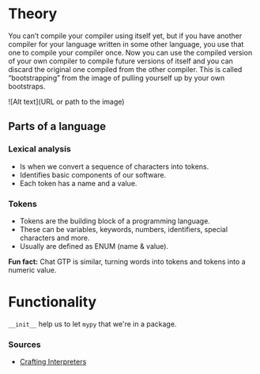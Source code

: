# Theory

You can’t compile your compiler using itself
yet, but if you have another compiler for your
language written in some other language, you
use that one to compile your compiler once.
Now you can use the compiled version of
your own compiler to compile future
versions of itself and you can discard the
original one compiled from the other
compiler. This is called “bootstrapping” from
the image of pulling yourself up by your own
bootstraps.

![Alt text](URL or path to the image)


## Parts of a language



### Lexical analysis
- Is when we convert a sequence of characters into tokens.
- Identifies basic components of our software. 
- Each token has a name and a value.

### Tokens
- Tokens are the building block of a programming language.
- These can be variables, keywords, numbers, identifiers, special characters and more.
- Usually are defined as ENUM (name & value).

**Fun fact:** Chat GTP is similar, turning words into tokens and tokens into a numeric value.

# Functionality
`__init__` help us to let `mypy` that we're in a package.

### Sources
- [Crafting Interpreters](https://craftinginterpreters.com/)
